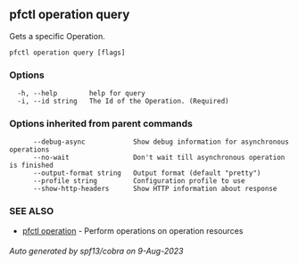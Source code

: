## pfctl operation query

Gets a specific Operation.

```
pfctl operation query [flags]
```

### Options

```
  -h, --help        help for query
  -i, --id string   The Id of the Operation. (Required)
```

### Options inherited from parent commands

```
      --debug-async            Show debug information for asynchronous operations
      --no-wait                Don't wait till asynchronous operation is finished
      --output-format string   Output format (default "pretty")
      --profile string         Configuration profile to use
      --show-http-headers      Show HTTP information about response
```

### SEE ALSO

* [pfctl operation](pfctl_operation.md)	 - Perform operations on operation resources

###### Auto generated by spf13/cobra on 9-Aug-2023
